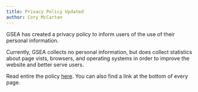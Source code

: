 ```yaml
---
title: Privacy Policy Updated
author: Cory McCartan
---
```


GSEA has created a privacy policy to inform users of the use of their personal
information.  

Currently, GSEA collects no personal information, but does collect statistics
about page vists, browsers, and operating systems in order to improve the
website and better serve users.  

Read entire the policy [here](/privacy).  You can also find a link at the
bottom of every page.

